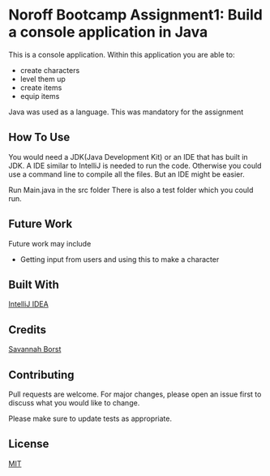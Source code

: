 # Noroff Bootcamp Assignment1: Build a console application in Java
This is a console application. Within this application you are able to:
- create characters
- level them up
- create items
- equip items

Java  was used as a language. This was mandatory for the assignment

## How To Use
You would need a JDK(Java Development Kit) or an IDE that has built in JDK.
A IDE similar to IntelliJ is needed to run the code. Otherwise you could use a command line to compile all the files. But an IDE might be easier.

Run Main.java in the src folder 
There is also a test folder which you could run.

## Future Work
Future work may include
- Getting input from users and using this to make a character

## Built With
[IntelliJ IDEA](https://www.jetbrains.com/idea/)

## Credits
[Savannah Borst](https://github.com/savannah-borst)

## Contributing
Pull requests are welcome. For major changes, please open an issue first to discuss what you would like to change.

Please make sure to update tests as appropriate.

## License
[MIT](https://choosealicense.com/licenses/mit/)
